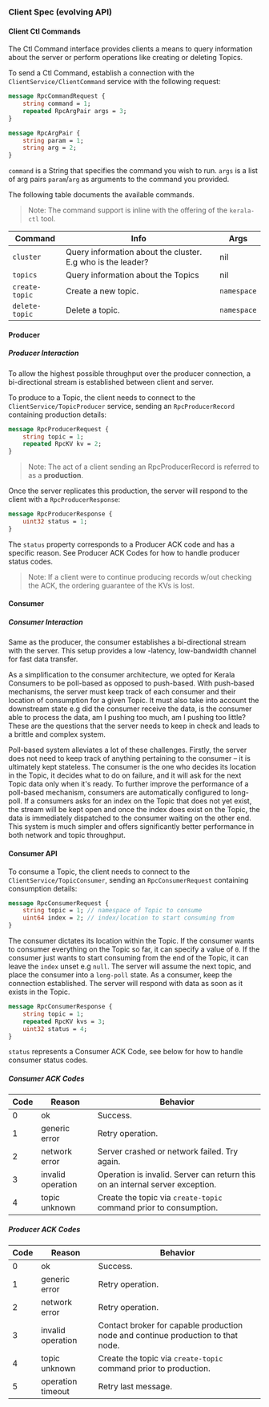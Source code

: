 ### Client Spec (evolving API)

#### Client Ctl Commands

The Ctl Command interface provides clients a means to query information about the server or perform operations like creating or deleting Topics.

To send a Ctl Command, establish a connection with the `ClientService/ClientCommand` service with the following request:

```proto
message RpcCommandRequest {
    string command = 1;
    repeated RpcArgPair args = 3;
}

message RpcArgPair {
    string param = 1;
    string arg = 2;
}
```

`command` is a String that specifies the command you wish to run.
`args` is a list of arg pairs `param`/`arg` as arguments to the command you provided.

The following table documents the available commands.

> Note: The command support is inline with the offering of the `kerala-ctl` tool.

| Command | Info | Args |
|---|---|---|
| `cluster` | Query information about the cluster. E.g who is the leader? | nil |
| `topics` | Query information about the Topics | nil |
| `create-topic` | Create a new topic. | `namespace` |
| `delete-topic` | Delete a topic. | `namespace` |

#### Producer

##### Producer Interaction

To allow the highest possible throughput over the producer connection, a bi-directional stream is established between client and server.

To produce to a Topic, the client needs to connect to the `ClientService/TopicProducer` service, sending an
 `RpcProducerRecord` containing production details:
 
```proto
message RpcProducerRequest {
    string topic = 1;
    repeated RpcKV kv = 2;
}
```

> Note: The act of a client sending an RpcProducerRecord is referred to as a **production**.

Once the server replicates this production, the server will respond to the client with a `RpcProducerResponse`:
  
```proto
message RpcProducerResponse {
    uint32 status = 1;
}
```
The `status` property corresponds to a Producer ACK code and has a specific reason.  See Producer ACK Codes for how to handle producer status codes.

> Note: If a client were to continue producing records w/out checking the ACK, the ordering guarantee of the KVs is lost.

#### Consumer

##### Consumer Interaction

Same as the producer, the consumer establishes a bi-directional stream with the server.  This setup provides a low
-latency, low-bandwidth channel for fast data transfer.

As a simplification to the consumer architecture, we opted for Kerala Consumers to be poll-based as opposed to push-based.  With push-based mechanisms, the server must keep track of each consumer and their location of consumption for a given Topic.  It must also take into account the downstream state e.g did the consumer receive the data, is the consumer able to process the data, am I pushing too much, am I pushing too little?  These are the questions that the server needs to keep in check and leads to a brittle and complex system.

Poll-based system alleviates a lot of these challenges. Firstly, the server does not need to keep track of anything pertaining to the consumer – it is ultimately kept stateless.  The consumer is the one who decides its location in the Topic, it decides what to do on failure, and it will ask for the next Topic data only when it's ready.  To further improve the performance of a poll-based mechanism, consumers are automatically configured to long-poll.  If a consumers asks for an index on the Topic that does not yet exist, the stream will be kept open and once the index does exist on the Topic, the data is immediately dispatched to the consumer waiting on the other end.  This system is much simpler and offers significantly better performance in both network and topic throughput.

#### Consumer API

To consume a Topic, the client needs to connect to the `ClientService/TopicConsumer`, sending an
 `RpcConsumerRequest` containing consumption details:

```proto
message RpcConsumerRequest {
    string topic = 1; // namespace of Topic to consume
    uint64 index = 2; // index/location to start consuming from
}
```

The consumer dictates its location within the Topic.  If the consumer wants to consumer everything on the Topic so far, it can specify a value of `0`.  If the consumer just wants to start consuming from the end of the Topic, it can leave the `index` unset e.g `null`.  The server will assume the next topic, and place the consumer into a `long-poll` state.  As a consumer, keep the connection established.  The server will respond with data as soon as it exists in the Topic.

```proto
message RpcConsumerResponse {
    string topic = 1;
    repeated RpcKV kvs = 3;
    uint32 status = 4;
}
```

`status` represents a Consumer ACK Code, see below for how to handle consumer status codes.

##### Consumer ACK Codes
| Code | Reason | Behavior |
|---|---|---|
| 0 | ok | Success. |
| 1 | generic error | Retry operation. |
| 2 | network error | Server crashed or network failed. Try again. |
| 3 | invalid operation | Operation is invalid. Server can return this on an internal server exception. |
| 4 | topic unknown | Create the topic via `create-topic` command prior to consumption. |

##### Producer ACK Codes
| Code | Reason | Behavior |
|---|---|---|
| 0 | ok | Success. |
| 1 | generic error | Retry operation. |
| 2 | network error | Retry operation. |
| 3 | invalid operation | Contact broker for capable production node and continue production to that node. |
| 4 | topic unknown | Create the topic via `create-topic` command prior to production. |
| 5 | operation timeout | Retry last message. |
